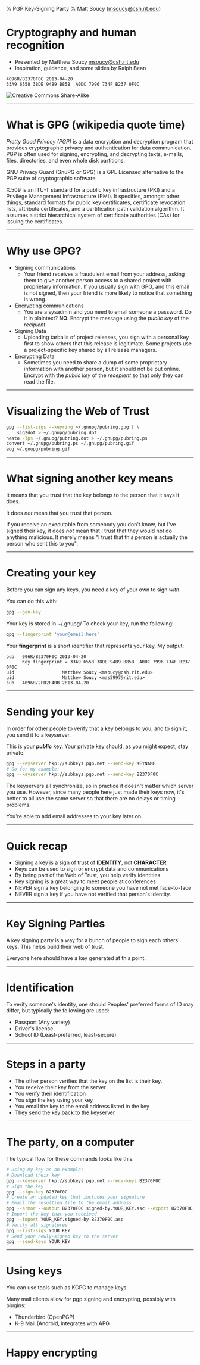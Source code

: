 % PGP Key-Signing Party
% Matt Soucy (<msoucy@csh.rit.edu>)

# Cryptography and human recognition

- Presented by Matthew Soucy <msoucy@csh.rit.edu>
- Inspiration, guidance, and some slides by Ralph Bean

```
4096R/B2370F0C 2013-04-20
33A9 6558 38DE 94B9 B85B  A0DC 7996 734F B237 0F0C
```

![Creative Commons Share-Alike](http://i.creativecommons.org/l/by-sa/3.0/88x31.png)

---

# What is GPG (wikipedia quote time)

*Pretty Good Privacy (PGP)* is a data encryption and decryption program that provides cryptographic privacy and authentication for data communication.
PGP is often used for signing, encrypting, and decrypting texts, e-mails, files, directories, and even whole disk partitions.

GNU Privacy Guard (GnuPG or GPG) is a GPL Licensed alternative to the PGP suite of cryptographic software.

X.509 is an ITU-T standard for a public key infrastructure (PKI) and a Privilege Management Infrastructure (PMI).
It specifies, amongst other things, standard formats for public key certificates, certificate revocation lists,
attribute certificates, and a certification path validation algorithm.
It assumes a strict hierarchical system of certificate authorities (CAs) for issuing the certificates.

---

# Why use GPG?

- Signing communications
  - Your friend receives a fraudulent email from your address, asking them to give another person access to a shared project with proprietary information.
    If you usually sign with GPG, and this email is not signed, then your friend is more likely to notice that something is wrong.
- Encrypting communications
  - You are a sysadmin and you need to email someone a password.
    Do it in plaintext? **NO**.
	Encrypt the message using the *public key* of the *recipient*.
- Signing Data
  - Uploading tarballs of project releases, you sign with a personal key first to show others that this release is legitimate.
    Some projects use a project-specific key shared by all release managers.
- Encrypting Data
  - Sometimes you need to share a dump of some proprietary information with another person, but it should not be put online.
    Encrypt with the *public key* of the *recepient* so that only they can read the file.

---

# Visualizing the Web of Trust

```bash
gpg --list-sigs --keyring ~/.gnupg/pubring.gpg | \
	sig2dot > ~/.gnupg/pubring.dot
neato -Tps ~/.gnupg/pubring.dot > ~/.gnupg/pubring.ps
convert ~/.gnupg/pubring.ps ~/.gnupg/pubring.gif
eog ~/.gnupg/pubring.gif
```

---

# What signing another key means

It means that you trust that the key belongs to the person that it says it does.

It does *not* mean that you trust that person.

If you receive an executable from somebody you don't know, but I've signed their key,
it does *not* mean that I trust that they would not do anything malicious.
It merely means "I trust that this person is actually the person who sent this to you".

---

# Creating your key

Before you can sign any keys, you need a key of your own to sign *with*.

You can do this with:

```bash
gpg --gen-key
```

Your key is stored in ~/.gnupg/
To check your key, run the following:

```bash
gpg --fingerprint 'your@email.here'
```

Your **fingerprint** is a short identifier that represents your key.
My output:

```
pub   096R/B2370F0C 2013-04-20
	  Key fingerprint = 33A9 6558 38DE 94B9 B85B  A0DC 7996 734F B237 0F0C
uid                  Matthew Soucy <msoucy@csh.rit.edu>
uid                  Matthew Soucy <mas5997@rit.edu>
sub   4096R/2FD2F40B 2013-04-20
```

---

# Sending your key

In order for other people to verify that a key belongs to you, and to sign it, you send it to a keyserver.

This is your ***public*** key. Your private key should, as you might expect, stay private.

```bash
gpg --keyserver hkp://subkeys.pgp.net --send-key KEYNAME
# So for my example:
gpg --keyserver hkp://subkeys.pgp.net --send-key B2370F0C
```

The keyservers all synchronize, so in practice it doesn't matter which server you use.
However, since many people here just made their keys now, it's better to all use the same server
so that there are no delays or timing problems.

You're able to add email addresses to your key later on.

---

# Quick recap

- Signing a key is a sign of trust of **IDENTITY**, not **CHARACTER**
- Keys can be used to sign or encrypt data and communications
- By being part of the Web of Trust, you help verify identities
- Key signing is a great way to meet people at conferences
- NEVER sign a key belonging to someone you have not met face-to-face
- NEVER sign a key if you have not verified that person's identity.

---

# Key Signing Parties

A key signing party is a way for a bunch of people to sign each others' keys.
This helps build their web of trust.

Everyone here should have a key generated at this point.

---

# Identification

To verify someone's identity, one should
Peoples' preferred forms of ID may differ, but typically the following are used:

- Passport (Any variety)
- Driver's license
- School ID (Least-preferred, least-secure)

---

# Steps in a party

- The other person verifies that the key on the list is their key.
- You receive their key from the server
- You verify their identification
- You sign the key using your key
- You email the key to the email address listed in the key
- They send the key back to the keyserver

---

# The party, on a computer

The typical flow for these commands looks like this:

```bash
# Using my key as an example:
# Download their key
gpg --keyserver hkp://subkeys.pgp.net --recv-keys B2370F0C
# Sign the key
gpg --sign-key B2370F0C
# Create an updated key that includes your signature
# Email the resulting file to the email address
gpg --armor --output B2370F0C.signed-by.YOUR_KEY.asc --export B2370F0C
# Import the key that you received
gpg --import YOUR_KEY.signed-by.B2370F0C.asc
# Verify all signatures
gpg --list-sigs YOUR_KEY
# Send your newly-signed key to the server
gpg --send-keys YOUR_KEY
```

---

# Using keys

You can use tools such as KGPG to manage keys.

Many mail clients allow for pgp signing and encrypting, possibly with plugins:

- Thunderbird (OpenPGP)
- K-9 Mail (Android, integrates with APG

---

# Happy encrypting
